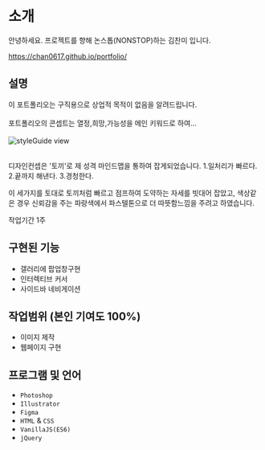 # 소개

안녕하세요. 
프로젝트를 향해 논스톱(NONSTOP)하는
김찬미 입니다.

https://chan0617.github.io/portfolio/

## 설명

이 포트폴리오는 구직용으로 상업적 목적이 없음을 알려드립니다.<br/><br/>
포트폴리오의 콘셉트는 열정,희망,가능성을 메인 키워드로 하여...<br/><br/>
![styleGuide view](img/app-screenshot.png)<br/><br/>

디자인컨셉은 '토끼'로 제 성격 마인드맵을 통하여 잡게되었습니다.
1.일처리가 빠르다.
2.끝까지 해낸다.
3.경청한다.

이 세가지를 토대로 토끼처럼 빠르고 점프하여 도약하는 자세를 빗대어 잡았고,
색상같은 경우 신뢰감을 주는 파랑색에서 파스텔톤으로 더 따뜻함느낌을 주려고 하였습니다.

작업기간 1주


## 구현된 기능

- 갤러리에 팝업창구현
- 인터렉티브 커서
- 사이드바 네비게이션


## 작업범위 (본인 기여도 100%)

- 이미지 제작
- 웹페이지 구현

## 프로그램 및 언어

- `Photoshop`
- `Illustrator`
- `Figma`
- `HTML` & `CSS`
- `VanillaJS(ES6)`
- `jQuery`
